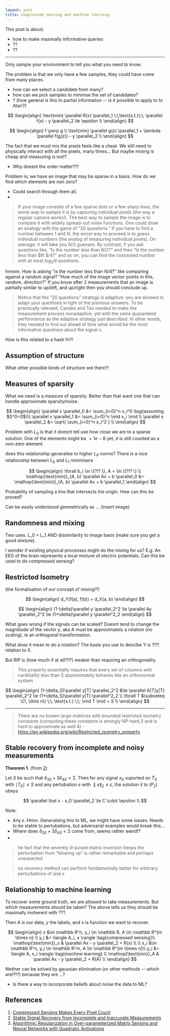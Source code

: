 ```yaml
---
layout: post
title: Compressed sensing and machine learning
---
```


This post is about;

* how to make maximally informative queries
* ??
* ??

***

Only sample your environment to tell you what you need to know.

The problem is that we only have a few samples, they could have come from many places.
- how can we select a candidate from many?
- how can we pick samples to minimse the set of candidates?
- ?
(how general is this to partial information -- is it possible to apply to to Atari?)


$$
\begin{align}
\text{min} \parallel R(x) \parallel_1 \;\;\text{s.t.}\;\; \parallel f(x) - y \parallel_2 \le \epsilon \\
\end{align}
$$

$$
\begin{align}
f \perp g \\
\text{min} \parallel g(z) \parallel_1  + \lambda \parallel f(g(z)) - y \parallel_2 \\
\end{align}
$$


<side>The fact that we must mix the pixels feels like a cheat. We still need to physically interact with all the pixels, many times... But maybe mixing is cheap and measuring is not!?</side>

* Why doesnt the order matter?!?

Problem is; we have an image that may be sparse in a basis. How do we find which elements are non zero?
- Could search through them all,
-

> If your image consists of a few sparse dots or a few sharp lines, the worst way to sample it is by capturing individual pixels (the way a regular camera works!). The best way to sample the image is to compare it with widely spread-out noise functions. One could draw an analogy with the game of “20 questions.” If you have to find a number between 1 and $N$, the worst way to proceed is to guess individual numbers (the analog of measuring individual pixels). On average, it will take you $N$/2 guesses. By contrast, if you ask questions like, “Is the number less than $N$/2?” and then “Is the number less than $N $/4?” and so on, you can find the concealed number with at most $log_2 N$ questions.

hmmm. How is asking "is the number less than N/4?" like comparing against a random signal?
"How much of the image vector points in this, random, direction?"
If you know after 2 measurements that an image is partially similar to up/left, and up/right then you should conclude up.

> Notice that the “20 questions” strategy is adaptive: you are allowed to adapt your questions in light of the previous answers. To be practically relevant, Candes and Tao needed to make the measurement process nonadaptive, yet with the same guaranteed performance as the adaptive strategy just described. In other words, they needed to find out ahead of time what would be the most informative questions about the signal x.

How is this related to a hash fn?!

## Assumption of structure

What other possible kinds of structure are there?!


## Measures of sparsity

What we need is a measure of sparsity.
Better than that want one that can handle approximate sparsity/noise.

$$
\begin{align}
\parallel x \parallel_0 &= \sum_{i=0}^n x_i^0 \tag{assuming $0^0=0$}\\
\parallel x \parallel_1 &= \sum_{i=0}^n \mid x_i \mid \\
\parallel x \parallel_2 &= \sqrt{ \sum_{i=0}^n  x_i^2 } \\
\end{align}
$$

Problem with $L_0$ is that it doesnt tell use how close we are to a sparse solution.
One of the elements might be $= 1e-8$ yet, it is still counted as a non-zero element.


<side>does this relationship generalise to higher $L_P$ norms?</side>
There is a nice relationship between $L_0$ and $L_1$ minimisers

$$
\begin{align}
\forall b_i \in \{?!? \}, A = \in \{?!? \} \\
\mathop{\text{min}}_{A, b} \parallel Ax + b \parallel_0 &= \mathop{\text{min}}_{A, b} \parallel Ax + b \parallel_1
\end{align}
$$

Probability of sampling a line that intersects the origin. How can this be proved?

Can be easily understood geometrically as ... (insert image)


## Randomness and mixing

Two uses. L_0 = L_1 AND dissimilarity to image basis (make sure you get a good mixture).


I wonder if existing physical processes might do the mixing for us? E.g. An EEG of the brain represents a local mixture of electric potentials. Can this be used to do compressed sensing?

## Restricted Isometry
(the formalisation of our concept of mixing!?)

$$
\begin{align}
d_Y(f(a), f(b)) = d_X(a, b)
\end{align}
$$

$$
\begin{align}
(1-\delta)\parallel y \parallel_2^2 \le \parallel Ay \parallel_2^2 \le (1+\delta)\parallel y \parallel^2_2
\end{align}
$$

<side>What goes wrong if the signals can be scaled?</side>
Doesnt tend to change the magnitiude of the vector $y$, aka A must be approximately a rotation (no scaling), ie an orthogonal transformation.

What does it mean to do a rotation? The basis you use to descibe Y is ?!?! relation to X.


But RIP is (how much if at all!?!?) weaker than requiring an orthogonality.

> This property essentially requires that every set of columns with cardinality less than S approximately behaves like an orthonormal system

$$
\begin{align}
(1-\delta_S)\parallel y[T] \parallel_2^2 &\le \parallel A[T]y[T] \parallel_2^2 \le (1+\delta_S)\parallel y[T] \parallel^2_2 \\
\forall T &\subseteq \{1, \dots n\} \;\; \text{s.t.} \;\; \mid T \mid = S \\
\end{align}
$$



***
>  There are no known large matrices with bounded restricted isometry constants (computing these constants is strongly NP-hard,3 and is hard to approximate as well 4)  - https://en.wikipedia.org/wiki/Restricted_isometry_property

## Stable recovery from incomplete and noisy measurements

__Theorem 1.__ (from [2](#2))

Let $S$ be such that $\delta_{3S} + 3\delta_{4S} < 2$. Then for any signal $x_0$ suported on $T_0$ with $\mid T_0 \mid \le S$ and any pertubation $e$ with $\parallel e \parallel_2 \le \epsilon$, the solution $\hat x$ to ($P_2$) obeys

$$
\parallel \hat x - x_0 \parallel_2 \le C \cdot \epsilon \\
$$


Note:

* Any $\epsilon$. Hmm. Generalsing this to ML, we might have some issues. Needs to be stable to pertubations, but adversarial examples would break this...
* Where does $\delta_{3S} + 3\delta_{4S} < 2$ come from, seems rather weird!?
*

> he fact that the severely ill-posed matrix inversion keeps the perturbation from “blowing
up” is rather remarkable and perhaps unexpected

> no recovery method can perform fundamentally better for arbitrary perturbations
of size $\epsilon$



## Relationship to machine learning

To recover some ground truth, we are allowed to take measurements.
But which measurements should be taken? The above tells us they should be maximally inoherent with ???.

Then $A$ is our data, $y$ the labels, and $x$ is function we want to recover.

$$
\begin{align}
x &\in \mathbb R^n, y_i \in \mathbb R, A \in \mathbb R^{m \times n}  \\
y_i &= \langle A_i, x \rangle \tag{compressed sensing}\\
\mathop{\text{min}}_x & \parallel Ax - y \parallel_2 + R(x) \\
\\
x_i &\in \mathbb R^n, y_i \in \mathbb R^m, A \in \mathbb R^{m \times n}\\
y_i &= \langle A, x_i \rangle \tag{machine learning} \\
\mathop{\text{min}}_A & \parallel Ax - y \parallel_2 + R(A) \\
\end{align}
$$

Neither can be solved by gaussian elimination (or other methods -- which are!?!?) because they are ...?

* Is there a way to incorporate beliefs about noise the data to ML?

## References

1. <a name="1">[Compressed Sensing Makes Every Pixel Count](https://www.ams.org/publicoutreach/math-history/hap7-pixel.pdf)</a>
2. <a name="2">[Stable Signal Recovery from Incomplete and Inaccurate Measurements](https://statweb.stanford.edu/~candes/papers/StableRecovery.pdf)</a>
3. [Algorithmic Regularization in Over-parameterized Matrix Sensing and Neural Networks with Quadratic Activations](https://arxiv.org/abs/1712.09203)
